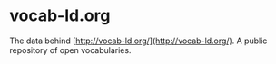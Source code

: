vocab-ld.org
============

The data behind [http://vocab-ld.org/](http://vocab-ld.org/). A public repository of open vocabularies.


